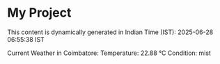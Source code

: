 # My Project

This content is dynamically generated in Indian Time (IST): 2025-06-28 06:55:38 IST


Current Weather in Coimbatore:
Temperature: 22.88 °C
Condition: mist
